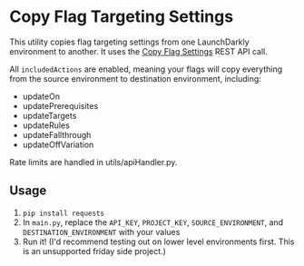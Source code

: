# Copy Flag Targeting Settings
This utility copies flag targeting settings from one LaunchDarkly environment to another. It uses the [Copy Flag Settings](https://apidocs.launchdarkly.com/tag/Feature-flags#operation/copyFeatureFlag) REST API call.

All `includedActions` are enabled, meaning your flags will copy everything from the source environment to destination environment, including:
- updateOn
- updatePrerequisites
- updateTargets
- updateRules
- updateFallthrough
- updateOffVariation

Rate limits are handled in utils/apiHandler.py.

## Usage
1. `pip install requests`
1. In `main.py`, replace the `API_KEY`, `PROJECT_KEY`, `SOURCE_ENVIRONMENT`, and `DESTINATION_ENVIRONMENT` with your values
1. Run it! (I'd recommend testing out on lower level environments first. This is an unsupported friday side project.)
